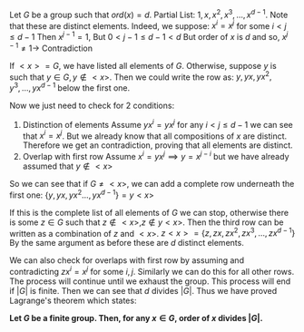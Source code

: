 Let $G$ be a group such that $ord(x)=d$.
Partial List: $1,x,x^{2},x^{3},\dots,x^{d-1}$. Note that these are distinct elements.
Indeed, we suppose:
$x^{i}=x^{j}$ for some $i<j\leq d-1$
Then  $x^{j-1}=1$,
But $0<j-1 \leq d-1 < d$
But order of $x$ is $d$ and so, $x^{j-1} \neq 1 \rightarrow$ Contradiction

If $<x> = G$, we have listed all elements of $G$. Otherwise, suppose $y$ is such that $y \in G, y \notin <x>$. Then we could write the row as:
$y,yx,yx^{2},y^{3},\dots,yx^{d-1}$ below the first one.

Now we just need to check for 2 conditions:
1. Distinction of elements
		Assume $yx^{i}=yx^{j}$ for any $i<j \leq d-1$ we can see that $x^{i}=x^{j}$. But we already know that all compositions of $x$ are distinct. Therefore we get an contradiction, proving that all elements are distinct.
2. Overlap with first row
	Assume $x^{i}=yx^{j} \implies y=x^{j-i}$ but we have already assumed that $y \notin <x>$

So we can see that if $G \neq <x>$, we can add a complete row  underneath the first one:
$\{y,yx,yx^{2}\dots,yx^{d-1}\}=y<x>$ 

If this is the complete list of all elements of $G$ we can stop, otherwise there is some $z \in G$ such that $z \notin <x>, z \notin y<x>$. Then the third row can be written as a combination of $z \text{ and } <x>$.
$z<x> = \{ z,zx,zx^{2},zx^{3},\dots,zx^{d-1} \}$
By the same argument as before these are $d$ distinct elements.

We can also check for overlaps with first row by assuming and contradicting $zx^{i}=x^{j}$ for some $i,j$. Similarly we can do this for all other rows. The process will continue until we exhaust the group. This process will end if $|G|$ is finite. Then we can see that $d$ divides $|G|$. Thus we have proved Lagrange's theorem which states:

**Let $G$ be a finite group. Then, for any $x \in G$, order of $x$ divides $|G|$.**
